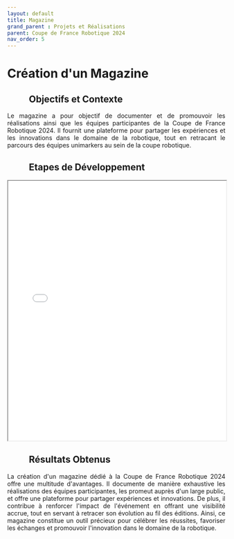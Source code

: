 ```yaml
---
layout: default
title: Magazine
grand_parent : Projets et Réalisations
parent: Coupe de France Robotique 2024
nav_order: 5
---
```


<h1><strong>Création d'un Magazine</strong></h1>

<h2 style="margin-left: 50px;"><strong>Objectifs et Contexte</strong></h2>

<p align="justify">Le magazine a pour objectif de documenter et de promouvoir les réalisations ainsi que les équipes participantes de la Coupe de France Robotique 2024. Il fournit une plateforme pour partager les expériences et les innovations dans le domaine de la robotique, tout en retracant le parcours des équipes unimarkers au sein de la coupe robotique.</p>

<h2 style="margin-left: 50px;"><strong>Etapes de Développement</strong></h2>

 <iframe src="MAGAZINE.pdf" width="100%" height="600px"></iframe>

<h2 style="margin-left: 50px;"><strong>Résultats Obtenus</strong></h2>

<p align="justify">La création d'un magazine dédié à la Coupe de France Robotique 2024 offre une multitude d'avantages. Il documente de manière exhaustive les réalisations des équipes participantes, les promeut auprès d'un large public, et offre une plateforme pour partager expériences et innovations. De plus, il contribue à renforcer l'impact de l'événement en offrant une visibilité accrue, tout en servant à retracer son évolution au fil des éditions. Ainsi, ce magazine constitue un outil précieux pour célébrer les réussites, favoriser les échanges et promouvoir l'innovation dans le domaine de la robotique.</p>

